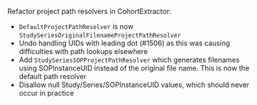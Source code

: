 Refactor project path resolvers in CohortExtractor:
- `DefaultProjectPathResolver` is now `StudySeriesOriginalFilenameProjectPathResolver`
- Undo handling UIDs with leading dot (#1506) as this was causing difficulties with path lookups elsewhere
- Add `StudySeriesSOPProjectPathResolver` which generates filenames using SOPInstanceUID instead of the original file name. This is now the default path resolver
- Disallow null Study/Series/SOPInstanceUID values, which should never occur in practice